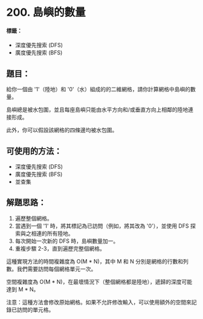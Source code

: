 # 200. 島嶼的數量
#### 標籤：
- 深度優先搜索 (DFS)
- 廣度優先搜索 (BFS)

## 題目：
給你一個由 '1'（陸地）和 '0'（水）組成的的二維網格，請你計算網格中島嶼的數量。

島嶼總是被水包圍，並且每座島嶼只能由水平方向和/或垂直方向上相鄰的陸地連接形成。

此外，你可以假設該網格的四條邊均被水包圍。

## 可使用的方法：
- 深度優先搜索 (DFS)
- 廣度優先搜索 (BFS)
- 並查集

## 解題思路： 
1. 遍歷整個網格。
2. 當遇到一個 '1' 時，將其標記為已訪問（例如，將其改為 '0'），並使用 DFS 探索與之相連的所有陸地。
3. 每次開始一次新的 DFS 時，島嶼數量加一。
4. 重複步驟 2-3，直到遍歷完整個網格。

這種實現方法的時間複雜度為 O(M * N)，其中 M 和 N 分別是網格的行數和列數。我們需要訪問每個網格單元一次。

空間複雜度為 O(M * N)，在最壞情況下（整個網格都是陸地），遞歸的深度可能達到 M * N。

注意：這種方法會修改原始網格。如果不允許修改輸入，可以使用額外的空間來記錄已訪問的單元格。
